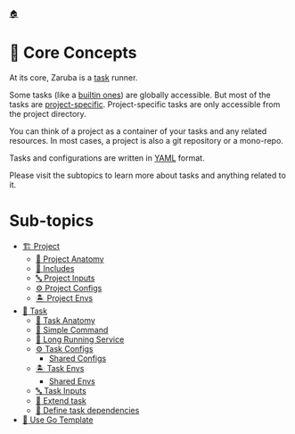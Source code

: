 <!--startTocHeader-->
[🏠](../README.md)
# 🧠 Core Concepts
<!--endTocHeader-->

At its core, Zaruba is a [task](task/README.md) runner.

Some tasks (like a [builtin ones](../core-tasks/README.md)) are globally accessible. But most of the tasks are [project-specific](project/README.md). Project-specific tasks are only accessible from the project directory.

You can think of a project as a container of your tasks and any related resources. In most cases, a project is also a git repository or a mono-repo.

Tasks and configurations are written in [YAML](https://en.wikipedia.org/wiki/YAML) format.

Please visit the subtopics to learn more about tasks and anything related to it.

<!--startTocSubtopic-->
# Sub-topics
* [🏗️ Project](project/README.md)
  * [🧬 Project Anatomy](project/project-anatomy.md)
  * [🧳 Includes](project/includes.md)
  * [🔤 Project Inputs](project/project-inputs.md)
  * [⚙️ Project Configs](project/project-configs.md)
  * [🏝️ Project Envs](project/project-envs.md)
* [🔨 Task](task/README.md)
  * [🧬 Task Anatomy](task/task-anatomy.md)
  * [🥛 Simple Command](task/simple-command.md)
  * [🍹 Long Running Service](task/long-running-service.md)
  * [⚙️ Task Configs](task/task-configs/README.md)
    * [Shared Configs](task/task-configs/shared-configs.md)
  * [🏝️ Task Envs](task/task-envs/README.md)
    * [Shared Envs](task/task-envs/shared-envs.md)
  * [🔤 Task Inputs](task/task-inputs.md)
  * [🧒 Extend task](task/extend-task.md)
  * [🍲 Define task dependencies](task/define-task-dependencies.md)
* [🐹 Use Go Template](use-go-template.md)
<!--endTocSubtopic-->